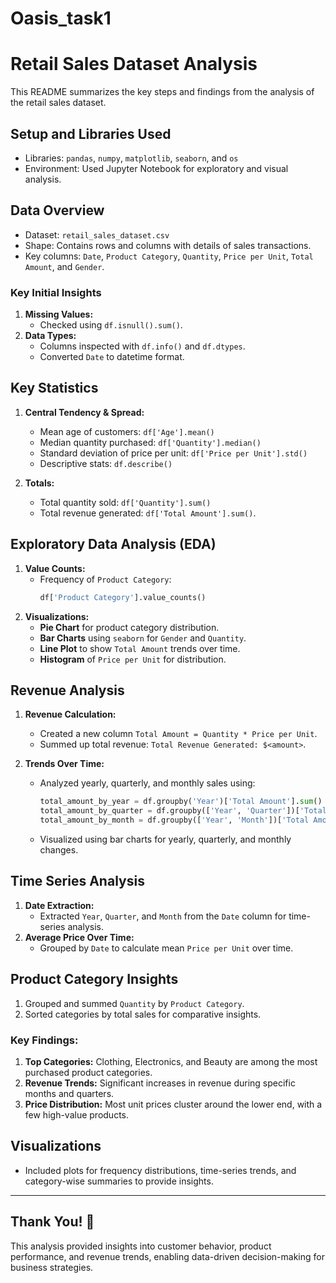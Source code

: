 # Oasis_task1

# Retail Sales Dataset Analysis

This README summarizes the key steps and findings from the analysis of the retail sales dataset. 

## Setup and Libraries Used
- Libraries: `pandas`, `numpy`, `matplotlib`, `seaborn`, and `os`
- Environment: Used Jupyter Notebook for exploratory and visual analysis.

## Data Overview
- Dataset: `retail_sales_dataset.csv`
- Shape: Contains rows and columns with details of sales transactions.
- Key columns: `Date`, `Product Category`, `Quantity`, `Price per Unit`, `Total Amount`, and `Gender`.

### Key Initial Insights
1. **Missing Values:**
   - Checked using `df.isnull().sum()`.
2. **Data Types:**
   - Columns inspected with `df.info()` and `df.dtypes`.
   - Converted `Date` to datetime format.

## Key Statistics
1. **Central Tendency & Spread:**
   - Mean age of customers: `df['Age'].mean()`
   - Median quantity purchased: `df['Quantity'].median()`
   - Standard deviation of price per unit: `df['Price per Unit'].std()`
   - Descriptive stats: `df.describe()`

2. **Totals:**
   - Total quantity sold: `df['Quantity'].sum()`
   - Total revenue generated: `df['Total Amount'].sum()`.

## Exploratory Data Analysis (EDA)
1. **Value Counts:**
   - Frequency of `Product Category`: 
     ```python
     df['Product Category'].value_counts()
     ```
2. **Visualizations:**
   - **Pie Chart** for product category distribution.
   - **Bar Charts** using `seaborn` for `Gender` and `Quantity`.
   - **Line Plot** to show `Total Amount` trends over time.
   - **Histogram** of `Price per Unit` for distribution.

## Revenue Analysis
1. **Revenue Calculation:**
   - Created a new column `Total Amount = Quantity * Price per Unit`.
   - Summed up total revenue: `Total Revenue Generated: $<amount>`.

2. **Trends Over Time:**
   - Analyzed yearly, quarterly, and monthly sales using:
     ```python
     total_amount_by_year = df.groupby('Year')['Total Amount'].sum()
     total_amount_by_quarter = df.groupby(['Year', 'Quarter'])['Total Amount'].sum()
     total_amount_by_month = df.groupby(['Year', 'Month'])['Total Amount'].sum()
     ```
   - Visualized using bar charts for yearly, quarterly, and monthly changes.

## Time Series Analysis
1. **Date Extraction:**
   - Extracted `Year`, `Quarter`, and `Month` from the `Date` column for time-series analysis.
2. **Average Price Over Time:**
   - Grouped by `Date` to calculate mean `Price per Unit` over time.

## Product Category Insights
1. Grouped and summed `Quantity` by `Product Category`.
2. Sorted categories by total sales for comparative insights.

### Key Findings:
1. **Top Categories:** Clothing, Electronics, and Beauty are among the most purchased product categories.
2. **Revenue Trends:** Significant increases in revenue during specific months and quarters.
3. **Price Distribution:** Most unit prices cluster around the lower end, with a few high-value products.

## Visualizations
- Included plots for frequency distributions, time-series trends, and category-wise summaries to provide insights.

---

## Thank You! 🎉
This analysis provided insights into customer behavior, product performance, and revenue trends, enabling data-driven decision-making for business strategies.
